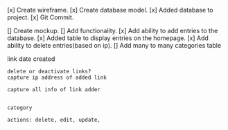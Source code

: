 [x] Create wireframe.
[x] Create database model.
[x] Added database to project.
[x] Git Commit.

[] Create mockup.
[] Add functionality.
[x] Add ability to add entries to the database.
[x] Added table to display entries on the homepage.
[x] Add ability to delete entries(based on ip).
[] Add many to many categories table


link
	date created

	delete or deactivate links?
	capture ip address of added link

	capture all info of link adder


	category

	actions: delete, edit, update, 